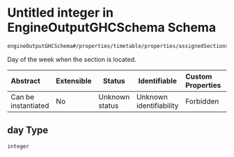 # Untitled integer in EngineOutputGHCSchema Schema

```txt
engineOutputGHCSchema#/properties/timetable/properties/assignedSections/items/properties/day
```

Day of the week when the section is located.


| Abstract            | Extensible | Status         | Identifiable            | Custom Properties | Additional Properties | Access Restrictions | Defined In                                                                     |
| :------------------ | ---------- | -------------- | ----------------------- | :---------------- | --------------------- | ------------------- | ------------------------------------------------------------------------------ |
| Can be instantiated | No         | Unknown status | Unknown identifiability | Forbidden         | Allowed               | none                | [ghcOutput.schema.json\*](../out/ghcOutput.schema.json "open original schema") |

## day Type

`integer`
